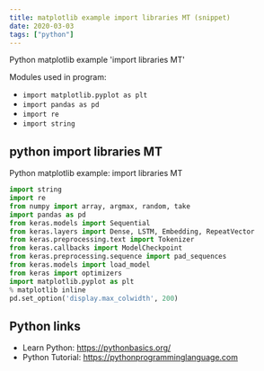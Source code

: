```yaml
---
title: matplotlib example import libraries MT (snippet)
date: 2020-03-03
tags: ["python"]
---
```

Python matplotlib example 'import libraries MT'


Modules used in program: 
* `import matplotlib.pyplot as plt `
* `import pandas as pd `
* `import re `
* `import string `

## python import libraries MT

Python matplotlib example: import libraries MT

```python
import string 
import re 
from numpy import array, argmax, random, take 
import pandas as pd 
from keras.models import Sequential 
from keras.layers import Dense, LSTM, Embedding, RepeatVector
from keras.preprocessing.text import Tokenizer
from keras.callbacks import ModelCheckpoint 
from keras.preprocessing.sequence import pad_sequences
from keras.models import load_model 
from keras import optimizers 
import matplotlib.pyplot as plt 
% matplotlib inline 
pd.set_option('display.max_colwidth', 200)

```

## Python links

- Learn Python: https://pythonbasics.org/
- Python Tutorial: https://pythonprogramminglanguage.com
